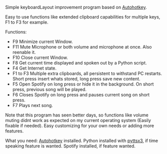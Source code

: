 Simple keyboardLayout improvement program based on [Autohotkey](https://www.autohotkey.com/).

Easy to use functions like extended clipboard capabilities for multiple keys, F1 to F3 for example.


Functions:
- F9 Minimize current Window.
- F11 Mute Microphone or both volume and microphone at once. Also reenable it.
- F10 Close current Window.
- F8 Get current time displayed and spoken out by a Python script.
- F4 Get Internet state.
- F1 to F3 Multiple extra clipboards, all persistent to withstand PC restarts. Short press insert whats stored, long press save new content.
- F5 Open Spotify on long press or hide it in the background. On short press, previous song will be played.
- F6 Closes Spotify on long press and pauses current song on short press.
- F7 Plays next song.

Note that this program has seen better days, so functions like volume muting didnt work as expected on my current operating system (Easily fixable if needed).
Easy customizing for your own needs or adding more features.


What you need:
[Autohotkey](https://www.autohotkey.com/) installed.
Python installed with [pyttsx3](https://github.com/nateshmbhat/pyttsx3), if time speaking feature is wanted.
Spotify installed, if feature wanted.
